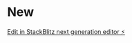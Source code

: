 # New

[Edit in StackBlitz next generation editor ⚡️](https://stackblitz.com/~/github.com/TyroneMod/New)